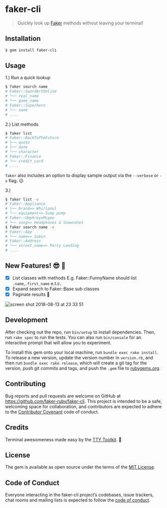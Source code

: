 # faker-cli

> Quickly look up [Faker](https://github.com/stympy/faker) methods without leaving your terminal!

## Installation

```bash
$ gem install faker-cli
```

## Usage

1.) Run a quick lookup

```bash
$ faker search name
# Faker::SwordArtOnline
# └── real_name
# └── game_name
# Faker::Superhero
# └── name
# ....
```

2.) List methods

```sh
$ faker list
# Faker::BackToTheFuture
# ├── quote
# ├── date
# └── character
# Faker::Finance
# └── credit_card
# ....
```

`faker` also includes an option to display sample output via the `--verbose` or `-v` flag. :wink:

3.)

```sh
$ faker list -v
# Faker::Appliance
# ├── brand=> Whirlpool
# └── equipment=> Sump pump
# Faker::UmphreysMcgee
# └── song=> Headphones & Snowcones
$ faker search name -v
# Faker::App
# └── name=> Subin
# Faker::Address
# └── street_name=> Percy Landing
# ....
```

## New Features! :sunglasses: :dancers:

- [x] List classes with methods E.g. Faker::FunnyName should list `.name`,`.first_name` e.t.c.
- [x] Expand search to Faker::Base sub classes
- [x] Paginate results :book:

![screen shot 2018-08-13 at 23 33 51](https://user-images.githubusercontent.com/17295175/44056603-6343f9f2-9f51-11e8-933d-55367e25be35.jpg)

## Development

After checking out the repo, run `bin/setup` to install dependencies. Then, run `rake spec` to run the tests. You can also run `bin/console` for an interactive prompt that will allow you to experiment.

To install this gem onto your local machine, run `bundle exec rake install`. To release a new version, update the version number in `version.rb`, and then run `bundle exec rake release`, which will create a git tag for the version, push git commits and tags, and push the `.gem` file to [rubygems.org](https://rubygems.org).

## Contributing

Bug reports and pull requests are welcome on GitHub at https://github.com/faker-ruby/faker-cli. This project is intended to be a safe, welcoming space for collaboration, and contributors are expected to adhere to the [Contributor Covenant](http://contributor-covenant.org) code of conduct.

## Credits

Terminal awesomeness made easy by the [TTY Toolkit](http://piotrmurach.github.io/tty/). :beer:

## License

The gem is available as open source under the terms of the [MIT License](https://opensource.org/licenses/MIT).

## Code of Conduct

Everyone interacting in the faker-cli project’s codebases, issue trackers, chat rooms and mailing lists is expected to follow the [code of conduct](https://github.com/faker-ruby/faker-cli/blob/master/CODE_OF_CONDUCT.md).
